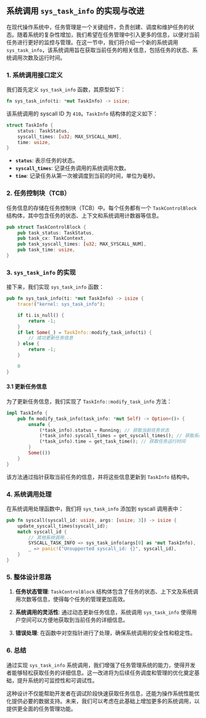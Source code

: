 ## 系统调用 `sys_task_info` 的实现与改进

在现代操作系统中，任务管理是一个关键组件，负责创建、调度和维护任务的状态。随着系统的复杂性增加，我们希望在任务管理中引入更多的信息，以便对当前任务进行更好的监控与管理。在这一节中，我们将介绍一个新的系统调用 `sys_task_info`，该系统调用旨在获取当前任务的相关信息，包括任务的状态、系统调用次数及运行时间。

### 1. 系统调用接口定义

我们首先定义 `sys_task_info` 函数，其原型如下：

```rust
fn sys_task_info(ti: *mut TaskInfo) -> isize;
```

该系统调用的 syscall ID 为 `410`。`TaskInfo` 结构体的定义如下：

```rust
struct TaskInfo {
    status: TaskStatus,
    syscall_times: [u32; MAX_SYSCALL_NUM],
    time: usize,
}
```

- **`status`**: 表示任务的状态。
- **`syscall_times`**: 记录任务调用的系统调用次数。
- **`time`**: 记录任务从第一次被调度到当前的时间，单位为毫秒。

### 2. 任务控制块（TCB）

任务信息的存储在任务控制块（TCB）中。每个任务都有一个 `TaskControlBlock` 结构体，其中包含任务的状态、上下文和系统调用计数器等信息。

```rust
pub struct TaskControlBlock {
    pub task_status: TaskStatus,
    pub task_cx: TaskContext,
    pub task_syscall_times: [u32; MAX_SYSCALL_NUM],
    pub task_time: usize,
}
```

### 3. `sys_task_info` 的实现

接下来，我们实现 `sys_task_info` 函数：

```rust
pub fn sys_task_info(ti: *mut TaskInfo) -> isize {
    trace!("kernel: sys_task_info");

    if ti.is_null() {
        return -1; 
    }
    if let Some(_) = TaskInfo::modify_task_info(ti) {
        // 成功更新任务信息
    } else {
        return -1; 
    }

    0 
}
```

#### 3.1 更新任务信息

为了更新任务信息，我们实现了 `TaskInfo::modify_task_info` 方法：

```rust
impl TaskInfo {
    pub fn modify_task_info(task_info: *mut Self) -> Option<()> {
        unsafe {
            (*task_info).status = Running; // 获取当前任务状态
            (*task_info).syscall_times = get_syscall_times(); // 获取系统调用次数
            (*task_info).time = get_task_time(); // 获取任务运行时间
        }
        Some(())
    }
}
```

该方法通过指针获取当前任务的信息，并将这些信息更新到 `TaskInfo` 结构中。

### 4. 系统调用处理

在系统调用处理函数中，我们将 `sys_task_info` 添加到 syscall 调用表中：

```rust
pub fn syscall(syscall_id: usize, args: [usize; 3]) -> isize {
    update_syscall_times(syscall_id);
    match syscall_id {
        // 其他系统调用...
        SYSCALL_TASK_INFO => sys_task_info(args[0] as *mut TaskInfo),
        _ => panic!("Unsupported syscall_id: {}", syscall_id),
    }
}
```

### 5. 整体设计思路

1. **任务状态管理**: `TaskControlBlock` 结构体包含了任务的状态、上下文及系统调用次数等信息，使得每个任务的管理更加高效。
  
2. **系统调用的灵活性**: 通过动态更新任务信息，系统调用 `sys_task_info` 使得用户空间可以方便地获取到当前任务的详细信息。

3. **错误处理**: 在函数中对空指针进行了处理，确保系统调用的安全性和稳定性。

### 6. 总结

通过实现 `sys_task_info` 系统调用，我们增强了任务管理系统的能力，使得开发者能够轻松获取任务的详细信息。这一改进将为后续任务调度和管理的优化奠定基础，提升系统的可监控性和可调试性。

这种设计不仅能帮助开发者在调试阶段快速获取任务信息，还能为操作系统性能优化提供必要的数据支持。未来，我们可以考虑在此基础上增加更多的系统调用，以提供更全面的任务管理功能。